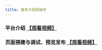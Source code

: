 ```yaml
---
title: 基本介绍和操作
---
```


### 平台介绍 [【观看视频】](https://meeting.tencent.com/meetlog/detail/index.html?s=Y34svbknadCBGrxjKFThHFl76jj1G-iL_J-EHSOrB9A)

### 页面搭建与调试、预览发布 [【观看视频】](https://meeting.tencent.com/meetlog/detail/index.html?s=pw_xGghCZA_NcQt8jWN9ZWeXhGOlHsE4d1cQvXQgVJA)

<!-- 
Bilibili内嵌代码
<div style="position: relative; padding: 30% 45%;">
<iframe style="position: absolute; width: 100%; height: 100%; left: 0; top: 0;" src="//player.bilibili.com/player.html?aid=234652024&bvid=BV1z8411672D&cid=1300528601&p=1&autoplay=0" frameborder="no" scrolling="no"></iframe>
</div> -->
